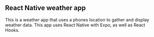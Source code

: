 ## React Native weather app

This is a weather app that uses a phones location to gather and display weather data. This app uses React Native with Expo, as well as React Hooks.
